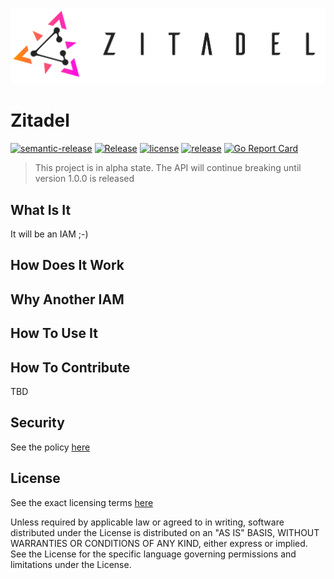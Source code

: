 ![ZITADEL](./raw/img/zitadel-logo-oneline-lightdesign@2x.png)

# Zitadel

[![semantic-release](https://img.shields.io/badge/%20%20%F0%9F%93%A6%F0%9F%9A%80-semantic--release-e10079.svg)](https://github.com/semantic-release/semantic-release)
[![Release](https://github.com/caos/zitadel/workflows/Release/badge.svg)](https://github.com/caos/zitadel/actions)
[![license](https://badgen.net/github/license/caos/zitadel/)](https://github.com/caos/zitadel/blob/master/LICENSE)
[![release](https://badgen.net/github/release/caos/zitadel/stable)](https://github.com/caos/zitadel/releases)
[![Go Report Card](https://goreportcard.com/badge/github.com/caos/zitadel)](https://goreportcard.com/report/github.com/caos/zitadel)

> This project is in alpha state. The API will continue breaking until version 1.0.0 is released

## What Is It

It will be an IAM ;-)

## How Does It Work

## Why Another IAM

## How To Use It

## How To Contribute

TBD

## Security

See the policy [here](./SECURITY.md)

## License

See the exact licensing terms [here](./LICENSE)

Unless required by applicable law or agreed to in writing, software distributed under the License is distributed on an "AS IS" BASIS, WITHOUT WARRANTIES OR CONDITIONS OF ANY KIND, either express or implied. See the License for the specific language governing permissions and limitations under the License.
